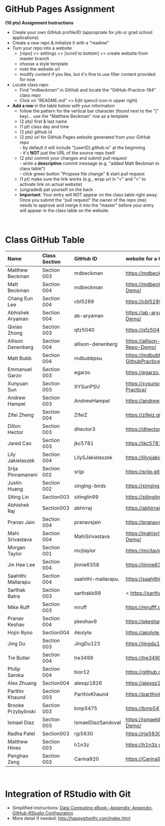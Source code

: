 
# GitHub Pages Assignment

**(10 pts) Assignment Instructions**

- Create your own GitHub profile/ID (appropriate for job or grad school applications)  
- Create a new repo & initialize it with a "readme"   
- Turn your repo into a website  
    - [repo] >> settings >> [scroll to bottom] >> create website from master branch  
    - choose a style template 
    - note the website url  
    - modify content if you like, but it's fine to use filler content provided for now  
- Locate class repo
    - Find "mdbeckman" in GitHub and locate the "GitHub-Practice-184" class repo
    - Click on "README.md" >> Edit (pencil icon in upper right)
- **Add a row** in the table below with your information 
    - follow the pattern for the vertical bar character (found next to the "]" key)... use the "Matthew Beckman" row as a template
    - (2 pts) first & last name  
    - (1 pt)  class day and time
    - (2 pts) github id  
    - (2 pts) url for GitHub Pages website generated from your GitHub repo  
            - by default it will include "[userID].github.io" at the beginning  
            - it's **NOT** just the URL of the source repo itself  
    - (2 pts) commit your changes and submit pull request   
            - write a **descriptive** commit message (e.g. "added Matt Beckman to class table")  
            - click green button "Propose file change" & start pull request  
    - (1 pt) make sure the link works (e.g., wrap url in "<" and ">" to activate link on actual website)  
    - (ungraded) pat yourself on the back
    - **Important**: Your entry will NOT appear on the class table right away.  Once you submit the "pull request" the owner of the repo (me) needs to approve and merge it into the "master" before your entry will appear in the class table on the website. 

<br>

# Class GitHub Table 

| Name              | Class Section     | GitHub ID            | website for a GitHub repo         |  
|:------------------|:------------------|:---------------------|:----------------------------------|  
| Matthew Beckman   | Section 003       | mdbeckman            | <https://mdbeckman.github.io/>    |  
| Matt Beckman      | Section 004       | mdbeckman            | <https://mdbeckman.github.io/Beckman-Repo-Demo/>  |
| Chang Eun Lee     | Section 004       | cbl5289              | <https://cbl5289.github.io/githubpractice/>   |
| Abhishek Aryaman  | Section 004       | ab-aryaman           | https://ab-aryaman.github.io/Aryaman-Repo-Demo/  |
| Qixiao Zhong      | Section 003       | qfz5040              | <https://qfz5040.github.io/STAT184/>   |
| Allison Denenberg | Section 004       | allison-denenberg    | <https://allison-denenberg.github.io/Denenberg-Repo-Demo/> |
| Matt Bubb         | Section 004       | mdbubbpsu            | <https://mdbubbpsu.github.io/Bubb-GithubPracticeStat184/>|
| Emmanuel Garzo    | Section 003       | egarzo               | <https://egarzo.github.io/Garzo-Repo/> |
| Xunyuan Sun       | Section 003       | XYSunPSU             | <https://xysunpsu.github.io/Xunyuan-Sun-Repo-Practice/> |
| Andrew Hampel     | Section 003       | AndrewHampel         | <https://andrewhampel.github.io/Hampel-Practice/>  |
| Zifei Zheng       | Section 004       | ZifeiZ               | <https://zifeiz.github.io/stat184/>  |
| Dillon Hector     | Section 003       | dhector3             | <https://dhector3.github.io/dhect3/>  |
| Jared Cao         | Section 003       | jkc5781              | <https://jkc5781.github.io/github-practice/>   |
| Lily Jakielaszek  | Section 004       | LilySJakielaszek     | <https://lilysjakielaszek.github.io/Assignment1/> |
| Srija Pinnamaneni | Section 002       | srijp                | <https://srijp.github.io/Assignment1/> |
| Justin Huang      | Section 002        | xinging-birds        | <https://xinging-birds.github.io/ofod/> |
| Siting Lin         | Section003       | sitinglin99           | <https://sitinglin99.github.io/siting-repo-/>|
| Abhishek Raj       | Section003       |  abhirraj             |<https://abhirraj.github.io/github-practice/> |
| Pranav Jain       | Section 004       | pranavsjain           | <https://pranavsjain.github.io/Jain-Repo-Demo/>|
| Mahi Srivastava   | Section 004      | MahiSrivastava        | <https://mahisrivastava.github.io/Srivastava-Repo-Demo/> |
| Morgan Taylor     | Section 001       | mcjtaylor             |<https://mcjtaylor.github.io/stat184/>|
| Jin Hee Lee       | Section 004      | jinnie6358             | <https://jinnie6358.github.io/jinheelee-stat-184/> |
| Saahithi Mallarapu| Section 004     | saahithi-mallarapu.    |  <https://saahithi-mallarapu.github.io/stat184/> |
| Sarthak Batra     | Section 003       | sarthakb99           |<  https://sarthakb99.github.io/stat184/>|
| Mike Ruff         |  Section 003      | mruff                 | <https://mrufff.github.io/github-practice-184-ruff/> |
| Pranav Keshav     | Section 004      | pkeshav9               | <https://pkeshav9.github.io/repo/> |
| Hojin Ryoo        | Section004       | Akolyte           | <https://akolyte.github.io/STAT_184/>|
| Jing Du           | Section 003      | JingDu123              | <https://jingdu123.github.io/JingDu-Repo-Practice/> |
| Tre Butler        | Section 004       | tre3499              | <https://tre3499.github.io/Tre-GitHubPractice/> |
| Philip Saroka     | Section 004       | bior12                | <https://github.com/bior12/github-practice/> |
| Alex Zhuang       | Section004       | alexqz1826            | <https://alexqz1826.github.io/STAT184-Repo/>|
| Parthiv Khaund    | Section 003      | ParthivKhaund          | <https://parthivkhaund.github.io/Stat_184/>
| Brooke Przybylinski| Section 003      | bmp5475               | <https://bmp5475.github.io/przybylinski-stat184/>|
| Ismael Diaz       | Section 003      | IsmaelDiazSandoval   | <https://ismaeldiazsandoval.github.io/Diaz-Repo-Demo/> |
| Radha Patel        | Section003       | rjp5630           | <https://rjp5630.github.io/GrubHubPagesAssignment/>|
| Matthew Hines     | Section 003       | h1n3z                | <https://h1n3z.github.io/Stat184Assignment1/>  |
| Penghao Zeng      | Section 003      | Carina920             | <https://Carina920.github.io/STAT-184/>| 

<br>

# Integration of RStudio with Git

- Simplified instructions: [Data Computing eBook--Appendix: Appendix: GitHub-RStudio Configuration](https://dtkaplan.github.io/DataComputingEbook/appendix-github-rstudio-configuration.html#appendix-github-rstudio-configuration)  
- More detail if needed: <http://happygitwithr.com/index.html>

